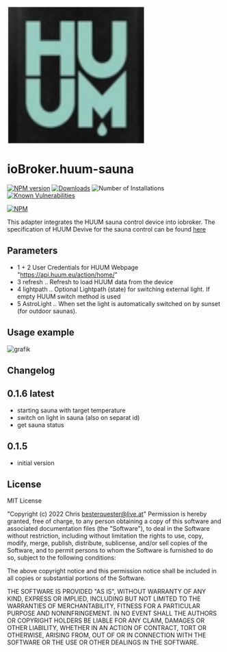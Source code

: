 ![Logo](admin/huum-sauna.png)
# ioBroker.huum-sauna

[![NPM version](http://img.shields.io/npm/v/iobroker.huum-sauna.svg)](https://www.npmjs.com/package/iobroker.huum-sauna)
[![Downloads](https://img.shields.io/npm/dm/iobroker.huum-sauna)](https://www.npmjs.com/package/iobroker.huum-sauna)
![Number of Installations](https://img.shields.io/npm/v/iobroker.huum-sauna/latest)
[![Known Vulnerabilities](https://snyk.io/test/github/chris-1965/ioBroker.huum-sauna/badge.svg)](https://app.snyk.io/org/chris-1965/iobroker.huum-sauna)

[![NPM](https://nodei.co/npm/iobroker.huum-sauna.png?downloads=true)](https://nodei.co/npm/iobroker.huum-sauna/)

This adapter integrates the HUUM sauna control device into iobroker.
The specification of HUUM Devive for the sauna control can be found [here](https://huum.de/)

## Parameters
- 1 + 2 User Credentials for HUUM Webpage "https://api.huum.eu/action/home/"
- 3 refresh     .. Refresh to load HUUM data from the device
- 4 lightpath   .. Optional Lightpath (state) for switching external light. If empty HUUM switch method is used
- 5 AstroLight  .. When set the light is automatically switched on by sunset (for outdoor saunas).
  
## Usage example
![grafik](https://user-images.githubusercontent.com/56934142/150417838-425261da-a6c7-47b3-bf1b-2af6035ffd59.png)

## Changelog
## 0.1.6 latest
- starting sauna with target temperature
- switch on light in sauna (also on separat id)
- get sauna status

## 0.1.5 
- initial version
  
## License
MIT License

"Copyright (c) 2022 Chris <besterquester@live.at>"
Permission is hereby granted, free of charge, to any person obtaining a copy
of this software and associated documentation files (the "Software"), to deal
in the Software without restriction, including without limitation the rights
to use, copy, modify, merge, publish, distribute, sublicense, and/or sell
copies of the Software, and to permit persons to whom the Software is
furnished to do so, subject to the following conditions:

The above copyright notice and this permission notice shall be included in all
copies or substantial portions of the Software.

THE SOFTWARE IS PROVIDED "AS IS", WITHOUT WARRANTY OF ANY KIND, EXPRESS OR
IMPLIED, INCLUDING BUT NOT LIMITED TO THE WARRANTIES OF MERCHANTABILITY,
FITNESS FOR A PARTICULAR PURPOSE AND NONINFRINGEMENT. IN NO EVENT SHALL THE
AUTHORS OR COPYRIGHT HOLDERS BE LIABLE FOR ANY CLAIM, DAMAGES OR OTHER
LIABILITY, WHETHER IN AN ACTION OF CONTRACT, TORT OR OTHERWISE, ARISING FROM,
OUT OF OR IN CONNECTION WITH THE SOFTWARE OR THE USE OR OTHER DEALINGS IN THE
SOFTWARE.